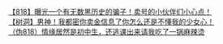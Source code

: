 [【818】曝光一个有无数黑历史的骗子！卖号的小伙伴们小心点！](http://tieba.baidu.com/p/3342573083?see_lz=1&pn=)   
[【树洞】男神！我都密你卖金信息了你怎么还是不懂我的少女心！](http://tieba.baidu.com/p/3343717172?see_lz=1&pn=)   
[（伪818）情缘居然是初中生，还逃课出来请我吃了一锅麻辣烫](http://tieba.baidu.com/p/3342627636?see_lz=1&pn=)   
